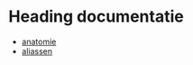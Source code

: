 <!-- @license CC0-1.0 -->

# Heading documentatie

- [anatomie](./docs/anatomy/anatomy.md)
- [aliassen](./docs/aliases.md)
